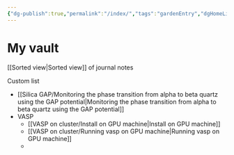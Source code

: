 ```yaml
---
{"dg-publish":true,"permalink":"/index/","tags":"gardenEntry","dgHomeLink":true,"dgPassFrontmatter":false}
---
```



# My vault
[[Sorted view|Sorted view]] of journal notes 

Custom list 
- [[Silica GAP/Monitoring the phase transition from alpha to beta quartz using the GAP potential|Monitoring the phase transition from alpha to beta quartz using the GAP potential]]
- VASP 
	- [[VASP on cluster/Install on GPU machine|Install on GPU machine]]
	- [[VASP on cluster/Running vasp on GPU machine|Running vasp on GPU machine]]
	- 